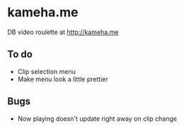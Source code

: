 # kameha.me
DB video roulette at http://kameha.me

## To do
- Clip selection menu
- Make menu look a little prettier

## Bugs
- Now playing doesn't update right away on clip change
